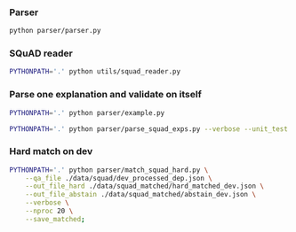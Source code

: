 ### Parser
```bash
python parser/parser.py 
```

### SQuAD reader
```bash
PYTHONPATH='.' python utils/squad_reader.py 
```

### Parse one explanation and validate on itself
```bash
PYTHONPATH='.' python parser/example.py
```

```bash
PYTHONPATH='.' python parser/parse_squad_exps.py --verbose --unit_test
```

### Hard match on dev
```bash
PYTHONPATH='.' python parser/match_squad_hard.py \
    --qa_file ./data/squad/dev_processed_dep.json \
    --out_file_hard ./data/squad_matched/hard_matched_dev.json \
    --out_file_abstain ./data/squad_matched/abstain_dev.json \
    --verbose \
    --nproc 20 \
    --save_matched;
```